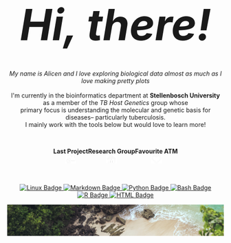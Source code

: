 <p align="center">
  <b><i style="font-size: 100px;">Hi, there!</i></b>
</p>
<br>

<p align="center">
  <i>My name is Alicen and I love exploring biological data almost as much as I love making pretty plots</i>
  <br><br>
  I'm currently in the bioinformatics department at <b>Stellenbosch University</b> as a member of the <i>TB Host Genetics</i> group whose <br>
  primary focus is understanding the molecular and genetic basis for diseases– particularly tuberculosis.<br>
  I mainly work with the tools below but would love to learn more!
</p>
<br>
<p align="center" style="display: flex; justify-content: center;">
  <span style="display: flex; flex-direction: column; align-items: center; margin: 1 100px;">
    <b>Last Project</b>
    <a href="https://github.com/AlicenJoyHenning/honours">
      <img src="https://github.com/AlicenJoyHenning/AlicenJoyHenning/blob/main/images/current_project.png" alt="Current Project" style="width: 25px; height: 20px; font-size: 15px" />
    </a>
  </span>
  <span style="display: flex; flex-direction: column; align-items: center; margin: 1 100px;">
    <b>Research Group</b>
    <a href="https://www.sun.ac.za/english/faculty/healthsciences/Molecular_Biology_Human_Genetics/tbhostgenetics/Pages/Lab_members.aspx">
      <img src="https://github.com/AlicenJoyHenning/AlicenJoyHenning/blob/main/images/place.png" alt="Favourite Tool" style="width: 25px; height: 20px; font-size: 15px" />
    </a>
  </span>
  <span style="display: flex; flex-direction: column; align-items: center; margin: 1 100px;">
    <b>Favourite ATM</b>
    <a href="https://github.com/nrennie/AlignAssign">
      <img src="https://github.com/AlicenJoyHenning/AlicenJoyHenning/blob/main/images/favourite.png" alt="Favourite Tool" style="width: 25px; height: 20px; font-size: 10px" />
    </a>
  </span>
</p>


<br>
  
<p align="center">
    <a href="https://img.shields.io/badge/Code-Linux-informational?style=flat&logo=html5&logoColor=white&color=E34F26">
    <img src="https://img.shields.io/badge/Code-Linux-informational?style=flat&logo=html5&logoColor=white&color=E34F26" alt="Linux Badge" />
  </a>
  <a href="https://img.shields.io/badge/Code-Markdown-informational?style=flat&logo=quarto&logoColor=white&color=6C3EA8">
  <img src="https://img.shields.io/badge/Code-Markdown-informational?style=flat&logo=quarto&logoColor=white&color=6C3EA8" alt="Markdown Badge" />
    </a>
  <a href="https://img.shields.io/badge/Code-Python-informational?style=flat&logo=python&logoColor=white&color=3776AB">
    <img src="https://img.shields.io/badge/Code-Python-informational?style=flat&logo=python&logoColor=white&color=3776AB" alt="Python Badge" />
  </a>
    <a href="https://img.shields.io/badge/Code-Bash-informational?style=flat&logo=gnu-bash&logoColor=white&color=4EAA25">
    <img src="https://img.shields.io/badge/Code-Bash-informational?style=flat&logo=gnu-bash&logoColor=white&color=4EAA25" alt="Bash Badge" />
    </a>
  <a href="https://img.shields.io/badge/Code-R-informational?style=flat&logo=r&logoColor=white&color=3776AB">
    <img src="https://img.shields.io/badge/Code-R-informational?style=flat&logo=r&logoColor=white&color=3776AB" alt="R Badge" />
  </a>
    <a href="https://img.shields.io/badge/Code-HTML-informational?style=flat&logo=html5&logoColor=white&color=E34F26">
    <img src="https://img.shields.io/badge/Code-HTML-informational?style=flat&logo=html5&logoColor=white&color=E34F26" alt="HTML Badge" />
  </a>
</p>

<img src="https://github.com/AlicenJoyHenning/AlicenJoyHenning/blob/main/images/banner.jpg">

